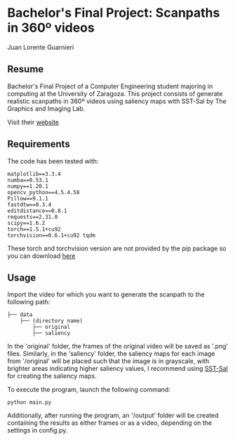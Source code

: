 
# Bachelor's Final Project: Scanpaths in 360º videos

Juan Lorente Guarnieri

## Resume
Bachelor's Final Project of a Computer Engineering student majoring in computing at the University of Zaragoza.
This project consists of generate realistic scanpaths in 360º videos using saliency maps with SST-Sal by The Graphics and Imaging Lab.

Visit their [website](https://graphics.unizar.es/projects/SST-Sal_2022/)

## Requirements
The code has been tested with:

```
matplotlib==3.3.4 
numba==0.53.1 
numpy==1.20.1
opencv_python==4.5.4.58 
Pillow==9.1.1 
fastdtw==0.3.4
editdistance==0.8.1
requests==2.31.0
scipy==1.6.2 
torch==1.5.1+cu92 
torchvision==0.6.1+cu92 tqdm
```
These torch and torchvision version are not provided by the pip package so you can download [here](https://pytorch.org/get-started/previous-versions/)
## Usage

Import the video for which you want to generate the scanpath to the following path:

```
├── data
    ├── (directory name)
        ├── original
        ├── saliency
```
In the 'original' folder, the frames of the original video will be saved as '.png' files. Similarly, in the 'saliency' folder, the saliency maps for each image from '/original' will be placed such that the image is in grayscale, with brighter areas indicating higher saliency values, I recommend using [SST-Sal](https://github.com/edurnebernal/SST-Sal/) for creating the saliency maps.


To execute the program, launch the following command:

```
python main.py 
```
Additionally, after running the program, an '/output' folder will be created containing the results as either frames or as a video, depending on the settings in config.py.